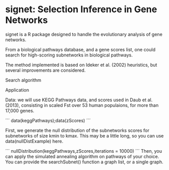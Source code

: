 # signet: Selection Inference in Gene Networks

signet is a R package designed to handle the evolutionary analysis of gene networks.

From a biological pathways database, and a gene scores list, one could search for high-scoring subnetworks in biological pathways.

The method implemented is based on Ideker et al. (2002) heuristics, but several improvements are considered.


Search algorithm



Application

Data: we will use KEGG Pathways data, and scores used in Daub et al. (2013), consisting in scaled Fst over 53 human populaions, for more than 17,000 genes.

´´´
data(keggPathways);data(zScores)
´´´

First, we generate the null distribution of the subnetworks scores for subnetworks of size kmin to kmax. This may be a little long, so you can use data(nullDistExample) here.

´´´
nullDistribution(keggPathways,zScores,iterations = 10000)
´´´
Then, you can apply the simulated annealing algorithm on pathways of your choice. You can provide the searchSubnet() function a graph list, or a single graph.

